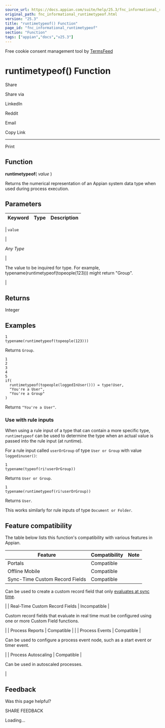 ```yaml
---
source_url: https://docs.appian.com/suite/help/25.3/fnc_informational_runtimetypeof.html
original_path: fnc_informational_runtimetypeof.html
version: "25.3"
title: "runtimetypeof() Function"
page_id: "fnc_informational_runtimetypeof"
section: "Function"
tags: ["appian","docs","v25.3"]
---
```



Free cookie consent management tool by [TermsFeed](https://www.termsfeed.com/)

# runtimetypeof() Function

Share

Share via

LinkedIn

Reddit

Email

Copy Link

* * *

Print

## Function

**runtimetypeof**( _value_ )

Returns the numerical representation of an Appian system data type when used during process execution.

## Parameters

| Keyword | Type | Description |
| --- | --- | --- |
|
`value`

 |

_Any Type_

 |

The value to be inquired for type. For example, typename(runtimetypeof(topeople(123))) might return "Group".

 |

## Returns

Integer

## Examples

```
1
typename(runtimetypeof(topeople(123)))
```

Returns `Group`.

```
1
2
3
4
5
if(
  runtimetypeof(topeople(loggedInUser())) = type!User,
  "You're a User",
  "You're a Group"
)
```

Returns `"You're a User"`.

### Use with rule inputs

When using a rule input of a type that can contain a more specific type, `runtimetypeof` can be used to determine the type when an actual value is passed into the rule input (at runtime).

For a rule input called `userOrGroup` of type `User or Group` with value `loggedinuser()`:

```
1
typename(typeof(ri!userOrGroup))
```

Returns `User or Group`.

```
1
typename(runtimetypeof(ri!userOrGroup))
```

Returns `User`.

This works similarly for rule inputs of type `Document or Folder`.

## Feature compatibility

The table below lists this function's compatibility with various features in Appian.

| Feature | Compatibility | Note |
| --- | --- | --- |
| Portals | Compatible |  |
| Offline Mobile | Compatible |  |
| Sync-Time Custom Record Fields | Compatible |
Can be used to create a custom record field that only [evaluates at sync time](custom-record-fields.html#prodlink-sync-time-evaluations).

 |
| Real-Time Custom Record Fields | Incompatible |

Custom record fields that evaluate in real time must be configured using one or more Custom Field functions.

 |
| Process Reports | Compatible |  |
| Process Events | Compatible |

Can be used to configure a process event node, such as a start event or timer event.

 |
| Process Autoscaling | Compatible |

Can be used in autoscaled processes.

 |

## Feedback

Was this page helpful?

SHARE FEEDBACK

Loading...